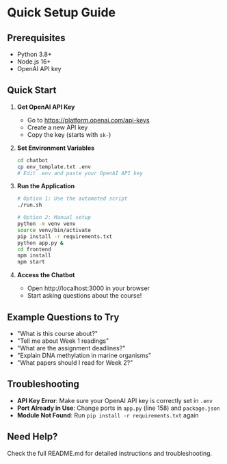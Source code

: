 # Quick Setup Guide

## Prerequisites
- Python 3.8+
- Node.js 16+
- OpenAI API key

## Quick Start

1. **Get OpenAI API Key**
   - Go to https://platform.openai.com/api-keys
   - Create a new API key
   - Copy the key (starts with `sk-`)

2. **Set Environment Variables**
   ```bash
   cd chatbot
   cp env_template.txt .env
   # Edit .env and paste your OpenAI API key
   ```

3. **Run the Application**
   ```bash
   # Option 1: Use the automated script
   ./run.sh
   
   # Option 2: Manual setup
   python -m venv venv
   source venv/bin/activate
   pip install -r requirements.txt
   python app.py &
   cd frontend
   npm install
   npm start
   ```

4. **Access the Chatbot**
   - Open http://localhost:3000 in your browser
   - Start asking questions about the course!

## Example Questions to Try

- "What is this course about?"
- "Tell me about Week 1 readings"
- "What are the assignment deadlines?"
- "Explain DNA methylation in marine organisms"
- "What papers should I read for Week 2?"

## Troubleshooting

- **API Key Error**: Make sure your OpenAI API key is correctly set in `.env`
- **Port Already in Use**: Change ports in `app.py` (line 158) and `package.json`
- **Module Not Found**: Run `pip install -r requirements.txt` again

## Need Help?

Check the full README.md for detailed instructions and troubleshooting.

